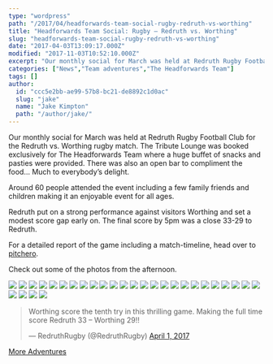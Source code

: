 ```yaml
---
type: "wordpress"
path: "/2017/04/headforwards-team-social-rugby-redruth-vs-worthing"
title: "Headforwards Team Social: Rugby – Redruth vs. Worthing"
slug: "headforwards-team-social-rugby-redruth-vs-worthing"
date: "2017-04-03T13:09:17.000Z"
modified: "2017-11-03T10:52:10.000Z"
excerpt: "Our monthly social for March was held at Redruth Rugby Football Club for the Redruth vs. Worthing rugby match. The Tribute Lounge was booked exclusively for The Headforwards Team where a huge buffet of snacks and pasties were provided. There was also an open bar to compliment the food… Much to everybody’s delight. Around 60 people …"
categories: ["News","Team adventures","The Headforwards Team"]
tags: []
author:
  id: "ccc5e2bb-ae99-57b8-bc21-de8892c1d0ac"
  slug: "jake"
  name: "Jake Kimpton"
  path: "/author/jake/"
---
```

Our monthly social for March was held at Redruth Rugby Football Club for the Redruth vs. Worthing rugby match. The Tribute Lounge was booked exclusively for The Headforwards Team where a huge buffet of snacks and pasties were provided. There was also an open bar to compliment the food… Much to everybody’s delight.

Around 60 people attended the event including a few family friends and children making it an enjoyable event for all ages.

Redruth put on a strong performance against visitors Worthing and set a modest score gap early on. The final score by 5pm was a close 33-29 to Redruth.

For a detailed report of the game including a match-timeline, head over to [pitchero](http://www.pitchero.com/clubs/redruth/teams/38088/match-centre/1-2146655).

Check out some of the photos from the afternoon.


<section class="gallery">


![](/wp-content/uploads/2017/04/DSCF8067.jpg)
![](/wp-content/uploads/2017/04/DSCF8066.jpg)
![](/wp-content/uploads/2017/04/IMG_1768.jpg)
![](/wp-content/uploads/2017/04/DSCF8073.jpg)
![](/wp-content/uploads/2017/04/DSCF8078.jpg)
![](/wp-content/uploads/2017/04/DSCF8069.jpg)
![](/wp-content/uploads/2017/04/DSCF8080.jpg)
![](/wp-content/uploads/2017/04/DSCF8083.jpg)
![](/wp-content/uploads/2017/04/DSCF8096.jpg)
![](/wp-content/uploads/2017/04/DSCF8098.jpg)
![](/wp-content/uploads/2017/04/DSCF8152.jpg)
![](/wp-content/uploads/2017/04/DSCF8104.jpg)
![](/wp-content/uploads/2017/04/DSCF8095.jpg)
![](/wp-content/uploads/2017/04/DSCF8112.jpg)
![](/wp-content/uploads/2017/04/DSCF8121.jpg)
![](/wp-content/uploads/2017/04/DSCF8160.jpg)
![](/wp-content/uploads/2017/04/DSCF8137.jpg)
![](/wp-content/uploads/2017/04/DSCF8199.jpg)
![](/wp-content/uploads/2017/04/DSCF8150.jpg)
![](/wp-content/uploads/2017/04/DSCF8193.jpg)
![](/wp-content/uploads/2017/04/DSCF8133.jpg)
![](/wp-content/uploads/2017/04/DSCF8142.jpg)
![](/wp-content/uploads/2017/04/DSCF8166.jpg)
![](/wp-content/uploads/2017/04/DSCF8193-1.jpg)
![](/wp-content/uploads/2017/04/DSCF8205.jpg)
![](/wp-content/uploads/2017/04/IMG_1757.jpg)
![](/wp-content/uploads/2017/04/IMG_1765.jpg)
![](/wp-content/uploads/2017/04/DSCF8208.jpg)
![](/wp-content/uploads/2017/04/image_58e0d86dac205.jpg)

</section>



> Worthing score the tenth try in this thrilling game. Making the full time score Redruth 33 – Worthing 29!!
> 
> — RedruthRugby (@RedruthRugby) [April 1, 2017](https://twitter.com/RedruthRugby/status/848198416622641152)

[More Adventures](https://www.headforwards.com/category/team-adventures/)
